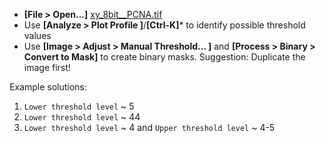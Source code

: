 
* **[File > Open...]** [xy_8bit__PCNA.tif](https://github.com/NEUBIAS/training-resources/raw/master/image_data/xy_8bit__PCNA.tif)
* Use **[Analyze > Plot Profile ]**/**[Ctrl-K]*** to identify possible threshold values
* Use **[Image > Adjust > Manual Threshold... ]** and **[Process > Binary > Convert to Mask]** to create binary masks. Suggestion: Duplicate the image first!

Example solutions:

1. `Lower threshold level` ~ 5
2. `Lower threshold level` ~ 44
3.  `Lower threshold level` ~ 4 and `Upper threshold level` ~ 4-5

